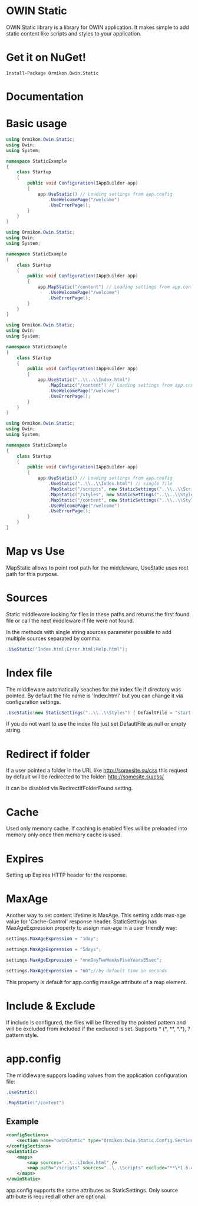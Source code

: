 OWIN Static
===========

OWIN Static library is a library for OWIN application. It makes simple to add static content like scripts and styles to your application.

# Get it on NuGet!
    Install-Package Ormikon.Owin.Static
    
# Documentation

# Basic usage

```C#
using Ormikon.Owin.Static;
using Owin;
using System;

namespace StaticExample
{
    class Startup
    {
        public void Configuration(IAppBuilder app)
        {
            app.UseStatic() // Loading settings from app.config
                .UseWelcomePage("/welcome")
                .UseErrorPage();
        }
    }
}
```

```C#
using Ormikon.Owin.Static;
using Owin;
using System;

namespace StaticExample
{
    class Startup
    {
        public void Configuration(IAppBuilder app)
        {
            app.MapStatic("/content") // Loading settings from app.config and map to 'content' path
                .UseWelcomePage("/welcome")
                .UseErrorPage();
        }
    }
}
```

```C#
using Ormikon.Owin.Static;
using Owin;
using System;

namespace StaticExample
{
    class Startup
    {
        public void Configuration(IAppBuilder app)
        {
            app.UseStatic("..\\..\\Index.html")
                .MapStatic("/content") // Loading settings from app.config and map to 'content' path
                .UseWelcomePage("/welcome")
                .UseErrorPage();
        }
    }
}
```

```C#
using Ormikon.Owin.Static;
using Owin;
using System;

namespace StaticExample
{
    class Startup
    {
        public void Configuration(IAppBuilder app)
        {
            app.UseStatic() // Loading settings from app.config
                .UseStatic("..\\..\\Index.html") // single file
                .MapStatic("/scripts", new StaticSettings("..\\..\\Scripts") { Expires = DateTimeOffset.Now.AddDays(1), Cached = true, Include = "*.min.*.js" })
                .MapStatic("/styles", new StaticSettings("..\\..\\Styles") { Expires = DateTimeOffset.Now.AddDays(1), Cached = true })
                .MapStatic("/content", new StaticSettings("..\\..\\Styles") { Expires = DateTimeOffset.Now.AddDays(1), Exclude = "*.bmp" })
                .UseWelcomePage("/welcome")
                .UseErrorPage();
        }
    }
}
```

# Map vs Use

MapStatic allows to point root path for the middleware, UseStatic uses root path for this purpose.

# Sources

Static middleware looking for files in these paths and returns the first found file or call the next middleware if file were not found.

In the methods with single string sources parameter possible to add multiple sources separated by comma:

```C#
.UseStatic("Index.html;Error.html;Help.html");
```

# Index file

The middleware automatically seaches for the index file if directory was pointed. By default the file name is 'Index.html' but you can change it via configuration settings.

```C#
.UseStatic(new StaticSettings("..\\..\\Styles") { DefaultFile = "start.htm" });
```

If you do not want to use the index file just set DefaultFile as null or empty string.

# Redirect if folder

If a user pointed a folder in the URL like http://somesite.su/css this request by default will be redirected to the folder: http://somesite.su/css/

It can be disabled via RedirectIfFolderFound setting.

# Cache
 
Used only memory cache. If caching is enabled files will be preloaded into memory only once then memory cache is used.

# Expires

Setting up Expires HTTP header for the response.

# MaxAge

Another way to set content lifetime is MaxAge. This setting adds max-age value for 'Cache-Control' response header.
StaticSettings has MaxAgeExpression property to assign max-age in a user friendly way:

```C#
settings.MaxAgeExpression = "1day";
```
```C#
settings.MaxAgeExpression = "5days";
```
```C#
settings.MaxAgeExpression = "oneDayTwoWeeksFiveYears55sec";
```
```C#
settings.MaxAgeExpression = "60";//by default time in seconds
```

This property is default for app.config maxAge attribute of a map element.

# Include & Exclude

If include is configured, the files will be filtered by the pointed pattern and will be excluded from included if the excluded is set.
Supports \* (\*, \*\*, \*.\*), ? pattern style.

# app.config

The middleware suppors loading values from the application configuration file:
```C#
.UseStatic()
```
```C#
.MapStatic("/content")
```

## Example
 
```xml
<configSections>
    <section name="owinStatic" type="Ormikon.Owin.Static.Config.Section, Ormikon.Owin.Static"/>
</configSections>
<owinStatic>
    <maps>
        <map sources="..\..\Index.html" />
        <map path="/scripts" sources="..\..\Scripts" exclude="**\*1.6.4.js" />
    </maps>
</owinStatic>
```
 
app.config supports the same attributes as StaticSettings. Only source attribute is required all other are optional.
